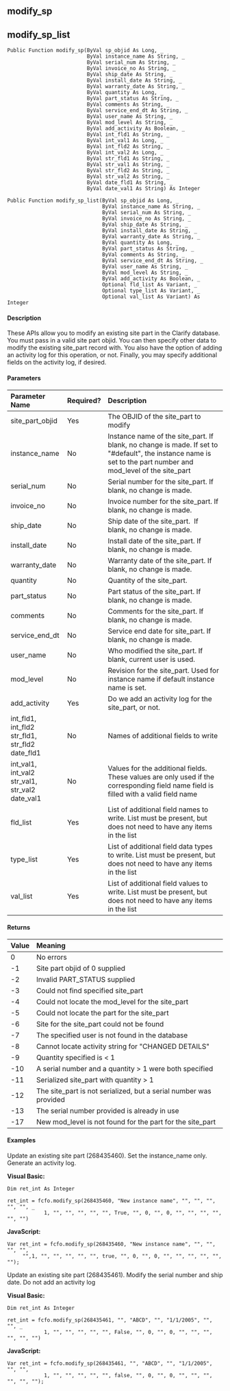 modify_sp
---------

modify_sp_list
----------------

```
Public Function modify_sp(ByVal sp_objid As Long, _
                          ByVal instance_name As String, _
                          ByVal serial_num As String, _
                          ByVal invoice_no As String, _
                          ByVal ship_date As String, _
                          ByVal install_date As String, _
                          ByVal warranty_date As String, _
                          ByVal quantity As Long, _
                          ByVal part_status As String, _
                          ByVal comments As String, _
                          ByVal service_end_dt As String, _
                          ByVal user_name As String, _
                          ByVal mod_level As String, _
                          ByVal add_activity As Boolean, _
                          ByVal int_fld1 As String, _
                          ByVal int_val1 As Long, _
                          ByVal int_fld2 As String, _
                          ByVal int_val2 As Long, _
                          ByVal str_fld1 As String, _
                          ByVal str_val1 As String, _
                          ByVal str_fld2 As String, _
                          ByVal str_val2 As String, _
                          ByVal date_fld1 As String, _
                          ByVal date_val1 As String) As Integer
```

```
Public Function modify_sp_list(ByVal sp_objid As Long, _
                               ByVal instance_name As String, _
                               ByVal serial_num As String, _
                               ByVal invoice_no As String, _
                               ByVal ship_date As String, _
                               ByVal install_date As String, _
                               ByVal warranty_date As String, _
                               ByVal quantity As Long, _
                               ByVal part_status As String, _
                               ByVal comments As String, _
                               ByVal service_end_dt As String, _
                               ByVal user_name As String, _
                               ByVal mod_level As String, _
                               ByVal add_activity As Boolean, _
                               Optional fld_list As Variant, _
                               Optional type_list As Variant, _
                               Optional val_list As Variant) As Integer
```

#### Description

These APIs allow you to modify an existing site part in the Clarify database. You must pass in a valid site part objid. You can then specify other data to modify the existing site_part record with. You also have the option of adding an activity log for this operation, or not. Finally, you may specify additional fields on the activity log, if desired.

#### Parameters

| Parameter Name | Required? | Description |
|:--- |:--- |:--- |
| site_part_objid | Yes | The OBJID of the site_part to modify |
| instance_name | No | Instance name of the site_part. If blank, no change is made. If set to "#default", the instance name is set to the part number and mod_level of the site_part |
| serial_num | No | Serial number for the site_part. If blank, no change is made. |
| invoice_no | No | Invoice number for the site_part. If blank, no change is made. |
| ship_date | No | Ship date of the site_part.  If blank, no change is made. |
| install_date | No | Install date of the site_part. If blank, no change is made. |
| warranty_date | No | Warranty date of the site_part. If blank, no change is made. |
| quantity | No | Quantity of the site_part. |
| part_status | No | Part status of the site_part. If blank, no change is made. |
| comments | No | Comments for the site_part. If blank, no change is made. |
| service_end_dt | No | Service end date for site_part. If blank, no change is made. |
| user_name | No | Who modified the site_part. If blank, current user is used. |
| mod_level | No | Revision for the site_part. Used for instance name if default instance name is set. |
| add_activity | Yes | Do we add an activity log for the site_part, or not. |
| int_fld1, int_fld2<br>str_fld1, str_fld2<br>date_fld1 | No | Names of additional fields to write |
| int_val1, int_val2<br>str_val1, str_val2<br>date_val1 | No | Values for the additional fields. These values are only used if the corresponding field name field is filled with a valid field name |
| fld_list | Yes | List of additional field names to write. List must be present, but does not need to have any items in the list |
| type_list | Yes | List of additional field data types to write. List must be present, but does not need to have any items in the list |
| val_list | Yes | List of additional field values to write. List must be present, but does not need to have any items in the list |

#### Returns

| Value | Meaning |
|:--- |:--- |
| 0 | No errors |
| -1 | Site part objid of 0 supplied |
| -2 | Invalid PART_STATUS supplied |
| -3 | Could not find specified site_part |
| -4 | Could not locate the mod_level for the site_part |
| -5 | Could not locate the part for the site_part |
| -6 | Site for the site_part could not be found |
| -7 | The specified user is not found in the database |
| -8 | Cannot locate activity string for "CHANGED DETAILS" |
| -9 | Quantity specified is < 1 |
| -10 | A serial number and a quantity > 1 were both specified |
| -11 | Serialized site_part with quantity > 1 |
| -12 | The site_part is not serialized, but a serial number was provided |
| -13 | The serial number provided is already in use |
| -17 | New mod_level is not found for the part for the site_part |

#### Examples

Update an existing site part (268435460). Set the instance_name only. Generate an activity log.

**Visual Basic:**
```
Dim ret_int As Integer

ret_int = fcfo.modify_sp(268435460, "New instance name", "", "", "", "", "", _
            1, "", "", "", "", "", True, "", 0, "", 0, "", "", "", "", "", "")
```

**JavaScript:**
```
Var ret_int = fcfo.modify_sp(268435460, "New instance name", "", "", "", "",
	 "",1, "", "", "", "", "", true, "", 0, "", 0, "", "", "", "", "", "");
```

Update an existing site part (268435461). Modify the serial number and ship date. Do not add an activity log

**Visual Basic:**
```
Dim ret_int As Integer

ret_int = fcfo.modify_sp(268435461, "", "ABCD", "", "1/1/2005", "", "", _
            1, "", "", "", "", "", False, "", 0, "", 0, "", "", "", "", "", "")
```

**JavaScript:**
```
Var ret_int = fcfo.modify_sp(268435461, "", "ABCD", "", "1/1/2005", "", "",
            1, "", "", "", "", "", false, "", 0, "", 0, "", "", "", "", "", "");
```